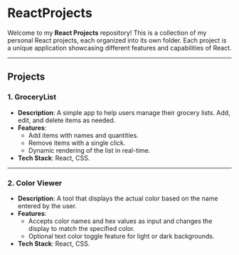 # ReactProjects

Welcome to my **React Projects** repository! 
This is a collection of my personal React projects, each organized into its own folder. Each project is a unique application showcasing different features and capabilities of React.

---

## Projects

### 1. **GroceryList**
   - **Description**: A simple app to help users manage their grocery lists. Add, edit, and delete items as needed.
   - **Features**:
     - Add items with names and quantities.
     - Remove items with a single click.
     - Dynamic rendering of the list in real-time.
   - **Tech Stack**: React, CSS.

---

### 2. **Color Viewer**
- **Description**: A tool that displays the actual color based on the name entered by the user.
- **Features**:
   - Accepts color names and hex values as input and changes the display to match the specified color.
   - Optional text color toggle feature for light or dark backgrounds.
- **Tech Stack**: React, CSS.
